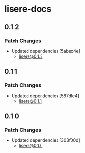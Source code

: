 # lisere-docs

## 0.1.2

### Patch Changes

- Updated dependencies [5abec4e]
  - lisere@0.1.2

## 0.1.1

### Patch Changes

- Updated dependencies [587dfe4]
  - lisere@0.1.1

## 0.1.0

### Patch Changes

- Updated dependencies [303f00d]
  - lisere@0.1.0

